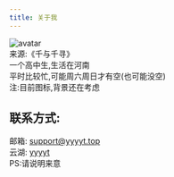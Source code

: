 ```yaml
---
title: 关于我
---
```


![avatar](https://img.yyyyt.top/avatar/Haku.png)  
来源:《千与千寻》  
一个高中生,生活在河南  
平时比较忙,可能周六周日才有空(也可能没空)  
注:目前图标,背景还在考虑  

## 联系方式:  
邮箱: support@yyyyt.top  
云湖: [yyyyt](https://https://www.yhchat.com/user/homepage/7354488)  
PS:请说明来意  
